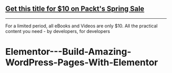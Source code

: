## [Get this title for $10 on Packt's Spring Sale](https://www.packt.com/V16747?utm_source=github&utm_medium=packt-github-repo&utm_campaign=spring_10_dollar_2022)
-----
For a limited period, all eBooks and Videos are only $10. All the practical content you need \- by developers, for developers

# Elementor---Build-Amazing-WordPress-Pages-With-Elementor